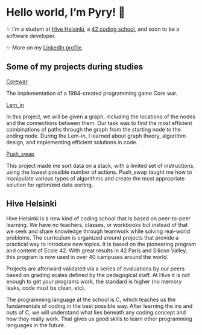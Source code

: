 # Hello world, I’m Pyry! 👋 

✨ I’m a student at [Hive Helsinki](https://www.hive.fi/en/), a [42 coding school](https://42.fr/en/homepage/), and soon to be a software developer.

✨ More on my [LinkedIn profile](https://www.linkedin.com/in/pyry-peetri-piironen-851186264/).

## Some of my projects during studies

[Corewar](https://github.com/pyrypiironen/Corewar)

The implementation of a 1984-created programming game Core war.

[Lem_in](https://github.com/pyrypiironen/Lem_in)

In this project, we will be given a graph, including the locations of the nodes and the connections between them.
Our task was to find the most efficient combinations of paths through the graph from the starting node to the ending node. 
During the Lem-in, I learned about graph theory, algorithm design, and implementing efficient solutions in code.

[Push_swap](https://github.com/pyrypiironen/Push_swap)

This project made me sort data on a stack, with a limited set of instructions, using the lowest possible number of actions.
Push_swap taught me how to manipulate various types of algorithms and create the most appropriate solution for optimized data sorting.

## Hive Helsinki

Hive Helsinki is a new kind of coding school that is based on peer-to-peer learning. We have no teachers, classes, or workbooks but instead of that
we seek and share knowledge through teamwork while solving real-world problems. The curriculum is organized around projects that provide a practical
way to introduce new topics. It is based on the pioneering program and content of Ecole 42. With great results in 42 Paris and Silicon Valley, this
program is now used in over 40 campuses around the world. 

Projects are afterward validated via a series of evaluations by our peers based on grading scales defined by the pedagogical staff. At Hive it is
not enough to get your programs work, the standard is higher (no memory leaks, code must be clean, etc). 

The programming language at the school is C, which teaches us the fundamentals of coding in the best possible way. After learning the ins and outs
of C, we will understand what lies beneath any coding concept and how they really work. That gives us good skills to learn other programming languages
in the future.
